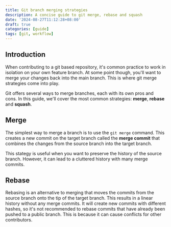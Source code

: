 ```yaml
---
title: Git branch merging strategies
description: A concise guide to git merge, rebase and squash
date: '2024-08-27T11:12:28+08:00'
draft: true
categories: [guide]
tags: [git, workflow]
---
```

## Introduction

When contributing to a git based repository, it's common practice to work in isolation on your own feature branch. At some point though, you'll want to merge your changes back into the main branch. This is where git merge strategies come into play.

Git offers several ways to merge branches, each with its own pros and cons. In this guide, we'll cover the most common strategies: **merge**, **rebase** and **squash**.

## Merge

The simplest way to merge a branch is to use the `git merge` command. This creates a new commit on the target branch called the **merge commit** that combines the changes from the source branch into the target branch.

This stategy is useful when you want to preserve the history of the source branch. However, it can lead to a cluttered history with many merge commits.

## Rebase

Rebasing is an alternative to merging that moves the commits from the source branch onto the tip of the target branch. This results in a linear history without any merge commits. It will create new commits with different hashes, so it's not recommended to rebase commits that have already been pushed to a public branch. This is because it can cause conflicts for other contributors.